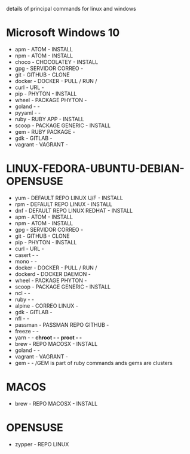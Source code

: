 
details of principal commands for linux and windows

# Microsoft Windows 10

- apm 			  - ATOM				      - INSTALL
- npm 			  - ATOM				      - INSTALL
- choco 			- CHOCOLATEY	      - INSTALL
- gpg 			  - SERVIDOR CORREO		-
- git 			  - GITHUB      			- CLONE
- docker 			- DOCKER			      - PULL / RUN /
- curl 			  - URL				        -
- pip 			  - PHYTON		      	- INSTALL
- wheel			  - PACKAGE PHYTON 		-
- goland			-			            	-
- pyyaml			-				            -
- ruby			  - RUBY APP  	  		- INSTALL
- scoop			  - PACKAGE GENERIC		- INSTALL
- gem			    - RUBY PACKAGE			-
- gdk			    - GITLAB      			-
- vagrant			- VAGRANT			      -		

# LINUX-FEDORA-UBUNTU-DEBIAN-OPENSUSE

- yum		  	- DEFAULT REPO LINUX U/F	    - INSTALL
- rpm			  - DEFAULT REPO LINUX		      - INSTALL
- dnf			  - DEFAULT REPO LINUX REDHAT	  - INSTALL
- apm			  - ATOM                				- INSTALL
- npm			  - ATOM		                		- INSTALL
- gpg			  - SERVIDOR CORREO		          -
- git			  - GITHUB              			  - CLONE
- pip			  - PHYTON		                	- INSTALL
- curl			- URL				                  - 
- casert		-                     				-
- mono			-				                      -
- docker	  - DOCKER	              		  - PULL / RUN /
- dockerd		- DOCKER DAEMON			          -
- wheel   	- PACKAGE PHYTON	          	-
- scoop			- PACKAGE GENERIC		          - INSTALL
- ncl			  -                     				-
- ruby			-				                      -
- alpine	  - CORREO LINUX          			-
- gdk			  - GITLAB			                -
- nfl			  -                     				-
- passman		- PASSMAN REPO GITHUB 				-
- freeze		-                     				-
- yarn			-				                      -
**chroot	-                     				-**
**proot		-				                      -**
- brew			- REPO MACOSX		            	- INSTALL
- goland		-			                    	  -
- vagrant		- VAGRANT			                -
- gem			  -				                      -           /GEM is part of ruby commands ands gems are clusters

# MACOS

- brew			- REPO MACOSX			- INSTALL

# OPENSUSE

- zypper			- REPO LINUX
